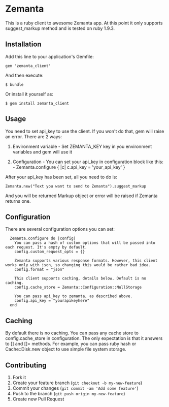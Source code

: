 # Zemanta

This is a ruby client to awesome Zemanta app. At this point it only supports suggest_markup method and is tested on ruby 1.9.3.

## Installation

Add this line to your application's Gemfile:

    gem 'zemanta_client'

And then execute:

    $ bundle

Or install it yourself as:

    $ gem install zemanta_client

## Usage

You need to set api_key to use the client. If you won't do that, gem will raise an error. There are 2 ways:
  1. Environment variable
    - Set ZEMANTA_KEY key in you environment variables and gem will use it

  2. Configuration
    - You can set your api_key in configuration block like this:
    - Zemanta.configure { |c| c.api_key = 'your_api_key' } 

After your api_key has been set, all you need to do is:

    Zemanta.new("Text you want to send to Zemanta").suggest_markup

And you will be returned Markup object or error will be raised if Zemanta returns one.

## Configuration

  There are several configuration options you can set:

      Zemanta.configure do |config|
        You can pass a hash of custom options that will be passed into each request. It's empty by default.
        config.custom_request_opts = {}
      
        Zemanta supports various response formats. However, this client works only with json, so changing this would be rather bad idea.
        config.format = "json"
      
        This client supports caching, details below. Default is no caching.
        config.cache_store = Zemanta::Configuration::NullStorage
      
        You can pass api_key to zemanta, as described above.
        config.api_key = "yourapikeyhere"
      end

## Caching
  By default there is no caching. You can pass any cache store to config.cache_store in configuration.
  The only expectation is that it answers to [] and []= methods. For example, you can pass ruby hash or Cache::Disk.new
  object to use simple file system storage.

## Contributing

1. Fork it
2. Create your feature branch (`git checkout -b my-new-feature`)
3. Commit your changes (`git commit -am 'Add some feature'`)
4. Push to the branch (`git push origin my-new-feature`)
5. Create new Pull Request
